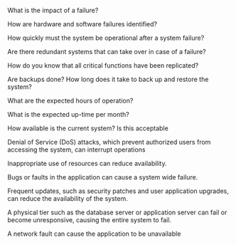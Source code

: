What is the impact of a failure?

How are hardware and software failures identified?

How quickly must the system be operational after a system failure?

Are there redundant systems that can take over in case of a failure?

How do you know that all critical functions have been replicated?

Are backups done? How long does it take to back up and restore the system?

What are the expected hours of operation?

What is the expected up-time per month?

How available is the current system? Is this acceptable

Denial of Service (DoS) attacks, which prevent authorized users from accessing the system, can interrupt operations 

Inappropriate use of resources can reduce availability.

Bugs or faults in the application can cause a system wide failure.

Frequent updates, such as security patches and user application upgrades, can reduce the availability of the system.

A physical tier such as the database server or application server can fail or become unresponsive, causing the entire system to fail. 

A network fault can cause the application to be unavailable
